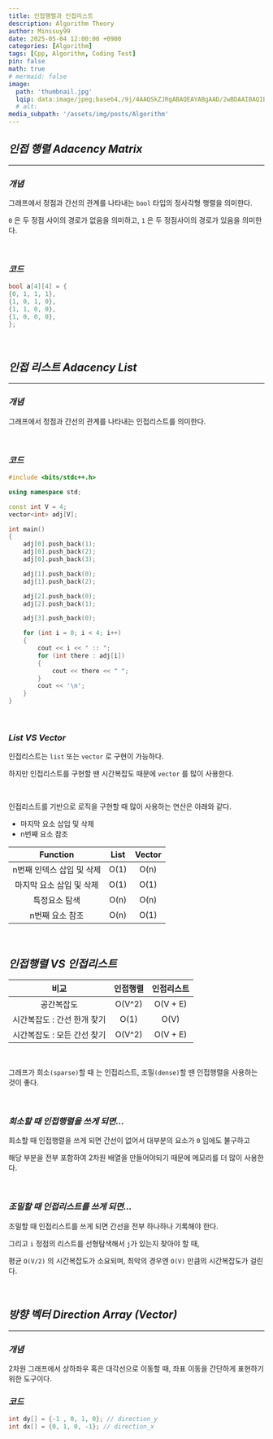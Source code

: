 ```yaml
---
title: 인접행렬과 인접리스트
description: Algorithm Theory
author: Minssuy99
date: 2025-05-04 12:00:00 +0900
categories: [Algorithm]
tags: [Cpp, Algorithm, Coding Test]
pin: false
math: true
# mermaid: false
image:
  path: 'thumbnail.jpg'
  lqip: data:image/jpeg;base64,/9j/4AAQSkZJRgABAQEAYABgAAD/2wBDAAIBAQIBAQICAgICAgICAwUDAwMDAwYEBAMFBwYHBwcGBwcICQsJCAgKCAcHCg0KCgsMDAwMBwkODw0MDgsMDAz/2wBDAQICAgMDAwYDAwYMCAcIDAwMDAwMDAwMDAwMDAwMDAwMDAwMDAwMDAwMDAwMDAwMDAwMDAwMDAwMDAwMDAwMDAz/wAARCAAEABQDASIAAhEBAxEB/8QAFQABAQAAAAAAAAAAAAAAAAAAAAn/xAAUEAEAAAAAAAAAAAAAAAAAAAAA/8QAFgEBAQEAAAAAAAAAAAAAAAAAAAUH/8QAFBEBAAAAAAAAAAAAAAAAAAAAAP/aAAwDAQACEQMRAD8AsAAqMvAAf//Z
  # alt:
media_subpath: '/assets/img/posts/Algorithm'
---
```


<!-------------------------------------------------->
## _**인접 행렬 Adacency Matrix**_
---

### _**개념**_

그래프에서 정점과 간선의 관계를 나타내는 `bool` 타입의 정사각형 행렬을 의미한다.

`0` 은 두 정점 사이의 경로가 없음을 의미하고, `1` 은 두 정점사이의 경로가 있음을 의미한다.

<br>

### _**코드**_

```cpp
bool a[4][4] = {
{0, 1, 1, 1},
{1, 0, 1, 0},
{1, 1, 0, 0},
{1, 0, 0, 0},
};
```

<br>


<!-------------------------------------------------->
## _**인접 리스트 Adacency List**_
---

### _**개념**_

그래프에서 정점과 간선의 관계를 나타내는 인접리스트를 의미한다.

<br>

### _**코드**_

```cpp
#include <bits/stdc++.h>

using namespace std;

const int V = 4;
vector<int> adj[V];

int main()
{
    adj[0].push_back(1);
    adj[0].push_back(2);
    adj[0].push_back(3);

    adj[1].push_back(0);
    adj[1].push_back(2);

    adj[2].push_back(0);
    adj[2].push_back(1);

    adj[3].push_back(0);

    for (int i = 0; i < 4; i++)
    {
        cout << i << " :: ";
        for (int there : adj[i])
        {
            cout << there << " ";
        }
        cout << '\n';
    }
}
```

<br>

### _**List VS Vector**_

인접리스트는 `list` 또는 `vector` 로 구현이 가능하다.

하지만 인접리스트를 구현할 땐 시간복잡도 때문에 `vector` 를 많이 사용한다.

<br>

인접리스트를 기반으로 로직을 구현할 때 많이 사용하는 연산은 아래와 같다.

* 마지막 요소 삽입 및 삭제
* n번째 요소 참조

|Function                 |List|Vector|
|:-----------------------:|:--:|:----:|
|n번째 인덱스 삽입 및 삭제|O(1)| O(n) |
|마지막 요소 삽입 및 삭제 |O(1)| O(1) |
|특정요소 탐색            |O(n)| O(n) |
|n번째 요소 참조          |O(n)| O(1) |

<br>

## _**인접행렬 VS 인접리스트**_

|비교                       |인접행렬|인접리스트|
|:-------------------------:|:------:|:--------:|
|공간복잡도                 | O(V^2) | O(V + E) |
|시간복잡도 : 간선 한개 찾기| O(1)   | O(V)     |
|시간복잡도 : 모든 간선 찾기| O(V^2) | O(V + E) |

<br>

그래프가 희소`(sparse)`할 때  는 인접리스트, 조밀`(dense)`할 땐 인접행렬을 사용하는 것이 좋다.

<br>

### _**희소할 때 인접행렬을 쓰게 되면...**_

희소할 때 인접행렬을 쓰게 되면 간선이 없어서 대부분의 요소가 `0` 임에도 불구하고

해당 부분을 전부 포함하여 2차원 배열을 만들어야되기 때문에 메모리를 더 많이 사용한다.

<br>

### _**조밀할 때 인접리스트를 쓰게 되면...**_

조밀할 때 인접리스트를 쓰게 되면 간선을 전부 하나하나 기록해야 한다.

그리고 `i` 정점의 리스트를 선형탐색해서 `j`가 있는지 찾아야 할 때,

평균 `O(V/2)` 의 시간복잡도가 소요되며, 최악의 경우엔 `O(V)` 만큼의 시간복잡도가 걸린다.

<br>

<!-------------------------------------------------->
## _**방향 벡터 Direction Array (Vector)**_
---

### _**개념**_

2차원 그래프에서 상하좌우 혹은 대각선으로 이동할 때, 좌표 이동을 간단하게 표현하기 위한 도구이다.

### _**코드**_

```cpp
int dy[] = {-1 , 0, 1, 0}; // direction_y
int dx[] = {0, 1, 0, -1}; // direction_x
```


<br>


<!-------------------------------------------------->